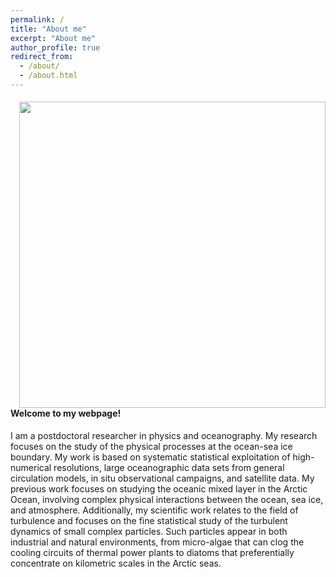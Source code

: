 ```yaml
---
permalink: /
title: "About me"
excerpt: "About me"
author_profile: true
redirect_from: 
  - /about/
  - /about.html
---
```


<div>
   <p> 
       <img src="/images/20230412_SeaIceCover.jpg" width="490" align='right' />
      <h4> Welcome to my webpage! </h4>
      I am a postdoctoral researcher in physics and oceanography. My research focuses on the study of the physical processes at the ocean-sea ice boundary. My work is based on systematic statistical exploitation of high-numerical resolutions, large oceanographic data sets from general circulation models, in situ observational campaigns, and satellite data. My previous work focuses on studying the oceanic mixed layer in the Arctic Ocean, involving complex physical interactions between the ocean, sea ice, and atmosphere. Additionally, my scientific work relates to the field of turbulence and focuses on the fine statistical study of the turbulent dynamics of small complex particles. Such particles appear in both industrial and natural environments, from micro-algae that can clog the cooling circuits of thermal power plants to diatoms that preferentially concentrate on kilometric scales in the Arctic seas. 
   </p>
</div>
